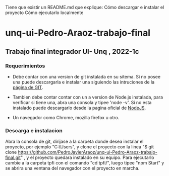 Tiene que existir un README.md que explique:
Cómo descargar e instalar el proyecto
Cómo ejecutarlo localmente

# unq-ui-Pedro-Araoz-trabajo-final
## Trabajo  final integrador   UI- Unq ,  2022-1c

### Requerimientos
- Debe contar con una version   de  git  instalada  en  su  sitema. Si no posee una puede  descargarla   e  instalar  una   siguiendo las  intruciones de la 
[página de GIT](https://git-scm.com/book/es/v2/Inicio---Sobre-el-Control-de-Versiones-Instalaci%C3%B3n-de-Git).

- Tambien debe  contar  contar  con  un a  version  de Node.js instalada,  para  verificar  si tiene  una,     abra  una  consola y tipee 'node -v'. Si no esta  instalado  puede  descargarlo  desde  la  pagina  oficial  de  [NodeJS](https://nodejs.org/en/).

- Un  navegador  como  Chrome, mozilla firefox u otro.



### Descarga e instalacion

Abra  la   consola de  git, dirijase   a la  carpeta   donde  desea instalar  el  proyecto,  por  ejemplo "C:\Users",  y clone  el  proyecto con la  linea 
"$ git clone https://github.com/PedroJavierAraoz/unq-ui-Pedro-Araoz-trabajo-final.git" ,  y el proyecto quedara instalado  en su equipo. 
Para  ejecutarlo  cambie a la  carpeta tpfi  con el comando "cd tpfi/",   luego  tipee  "npm Start" y  se  abrira  una  ventana del  navegador  con  el proyecto  en marcha.



